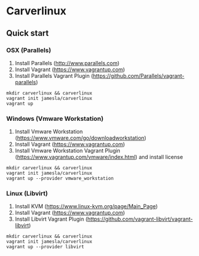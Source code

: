 # Carverlinux

## Quick start

### OSX (Parallels)

1. Install Parallels (http://www.parallels.com)
2. Install Vagrant (https://www.vagrantup.com)
2. Install Parallels Vagrant Plugin (https://github.com/Parallels/vagrant-parallels)

```
mkdir carverlinux && carverlinux
vagrant init jamesla/carverlinux
vagrant up
```

### Windows (Vmware Workstation)

1. Install Vmware Workstation (https://www.vmware.com/go/downloadworkstation)
2. Install Vagrant (https://www.vagrantup.com)
3. Install Vmware Workstation Vagrant Plugin (https://www.vagrantup.com/vmware/index.html) and install license

```
mkdir carverlinux && carverlinux
vagrant init jamesla/carverlinux
vagrant up --provider vmware_workstation

```

### Linux (Libvirt)

1. Install KVM (https://www.linux-kvm.org/page/Main_Page)
2. Install Vagrant (https://www.vagrantup.com)
3. Install Libvirt Vagrant Plugin (https://github.com/vagrant-libvirt/vagrant-libvirt)

```
mkdir carverlinux && carverlinux
vagrant init jamesla/carverlinux
vagrant up --provider libvirt
```
